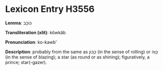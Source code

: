 # Lexicon Entry H3556

**Lemma**: כּוֹכָב

**Transliteration (xlit)**: kôwkâb

**Pronunciation**: ko-kawb'

**Description**:
probably from the same as כַּבּוֹן (in the sense of rolling) or כָּוָה (in the sense of blazing); a star (as round or as shining); figuratively, a prince; star(-gazer).
